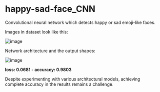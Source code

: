 # happy-sad-face_CNN
Convolutional neural network which detects happy or sad emoji-like faces.


Images in dataset look like this:

![image](https://github.com/HelenLit/happy-sad-face_CNN/assets/108334668/badba02a-7058-4b45-a6a5-12860bc6cd1e)


Network architecture and the output shapes: 

![image](https://github.com/HelenLit/happy-sad-face_CNN/assets/108334668/1ab655d5-7f8c-45d2-8d5e-e91b910f2518)

**loss: 0.0681 - accuracy: 0.9803**

Despite experimenting with various architectural models, achieving complete accuracy in the results remains a challenge.



